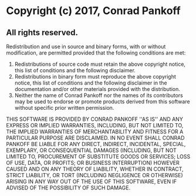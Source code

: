 Copyright (c) 2017, Conrad Pankoff
==================================
All rights reserved.
--------------------
  
Redistribution and use in source and binary forms, with or without
modification, are permitted provided that the following conditions are met:  
1. Redistributions of source code must retain the above copyright
   notice, this list of conditions and the following disclaimer.  
2. Redistributions in binary form must reproduce the above copyright
   notice, this list of conditions and the following disclaimer in the
   documentation and/or other materials provided with the distribution.  
3. Neither the name of Conrad Pankoff nor the names of its contributors may
   be used to endorse or promote products derived from this software
   without specific prior written permission.  
  
THIS SOFTWARE IS PROVIDED BY CONRAD PANKOFF ''AS IS'' AND ANY EXPRESS OR
IMPLIED WARRANTIES, INCLUDING, BUT NOT LIMITED TO, THE IMPLIED WARRANTIES OF
MERCHANTABILITY AND FITNESS FOR A PARTICULAR PURPOSE ARE DISCLAIMED. IN NO
EVENT SHALL CONRAD PANKOFF BE LIABLE FOR ANY DIRECT, INDIRECT, INCIDENTAL,
SPECIAL, EXEMPLARY, OR CONSEQUENTIAL DAMAGES (INCLUDING, BUT NOT LIMITED TO,
PROCUREMENT OF SUBSTITUTE GOODS OR SERVICES; LOSS OF USE, DATA, OR PROFITS; OR
BUSINESS INTERRUPTION) HOWEVER CAUSED AND ON ANY THEORY OF LIABILITY, WHETHER
IN CONTRACT, STRICT LIABILITY, OR TORT (INCLUDING NEGLIGENCE OR OTHERWISE)
ARISING IN ANY WAY OUT OF THE USE OF THIS SOFTWARE, EVEN IF ADVISED OF THE
POSSIBILITY OF SUCH DAMAGE.